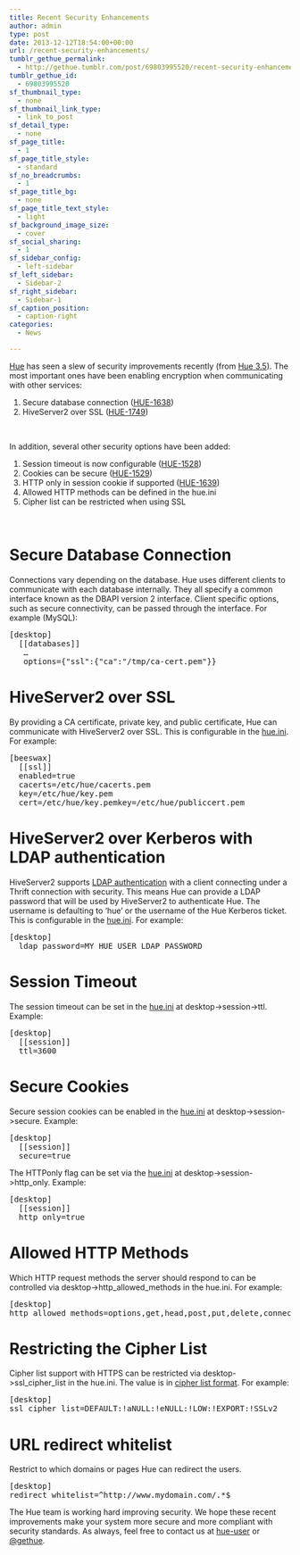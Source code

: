 ```yaml
---
title: Recent Security Enhancements
author: admin
type: post
date: 2013-12-12T18:54:00+00:00
url: /recent-security-enhancements/
tumblr_gethue_permalink:
  - http://gethue.tumblr.com/post/69803995520/recent-security-enhancements
tumblr_gethue_id:
  - 69803995520
sf_thumbnail_type:
  - none
sf_thumbnail_link_type:
  - link_to_post
sf_detail_type:
  - none
sf_page_title:
  - 1
sf_page_title_style:
  - standard
sf_no_breadcrumbs:
  - 1
sf_page_title_bg:
  - none
sf_page_title_text_style:
  - light
sf_background_image_size:
  - cover
sf_social_sharing:
  - 1
sf_sidebar_config:
  - left-sidebar
sf_left_sidebar:
  - Sidebar-2
sf_right_sidebar:
  - Sidebar-1
sf_caption_position:
  - caption-right
categories:
  - News

---
```

<p id="docs-internal-guid-4e51c4c8-e826-f763-73a0-2427956de77d">
  <a href="http://gethue.com">Hue</a> has seen a slew of security improvements recently (from <a href="http://gethue.tumblr.com/post/69115755563/hue-3-5-and-its-redesign-are-out">Hue 3.5</a>). The most important ones have been enabling encryption when communicating with other services:
</p>

  1. <span>Secure database connection (</span>[<span>HUE-1638</span>][1]<span>)</span>
  2. <span>HiveServer2 over SSL (</span>[<span>HUE-1749</span>][2]<span>)</span>

&nbsp;

<span>In addition, several other security options have been added:</span>

  1. <span>Session timeout is now configurable (</span>[<span>HUE-1528</span>][3]<span>)</span>
  2. <span>Cookies can be secure (</span>[<span>HUE-1529</span>][4]<span>)</span>
  3. <span>HTTP only in session cookie if supported (</span>[<span>HUE-1639</span>][5]<span>)</span>
  4. <span>Allowed HTTP methods can be defined in the hue.ini</span>
  5. <span>Cipher list can be restricted when using SSL</span>

&nbsp;

# <span>Secure Database Connection</span>

<span>Connections vary depending on the database. Hue uses different clients to communicate with each database internally. They all specify a common interface known as the DBAPI version 2 interface. Client specific options, such as secure connectivity, can be passed through the interface. For example (MySQL):</span>

<pre>[desktop]
  [[databases]]
   …
   options={"ssl":{"ca":"/tmp/ca-cert.pem"}}</pre>

# <span>HiveServer2 over SSL</span>

<span>By providing a CA certificate, private key, and public certificate, Hue can communicate with HiveServer2 over SSL. This is configurable in the </span>[<span>hue.ini</span>][6]<span>. For example:</span>

<pre>[beeswax]
  [[ssl]]
  enabled=true
  cacerts=/etc/hue/cacerts.pem
  key=/etc/hue/key.pem
  cert=/etc/hue/key.pemkey=/etc/hue/publiccert.pem</pre>

# HiveServer2 over Kerberos with LDAP authentication

HiveServer2 supports [LDAP authentication][7] with a client connecting under a Thrift connection with security. This means Hue can provide a LDAP password that will be used by HiveServer2 to authenticate Hue. The username is defaulting to ‘hue’ or the username of the Hue Kerberos ticket. This is configurable in the [hue.ini][6]. For example:

<pre>[desktop]
  ldap_password=MY_HUE_USER_LDAP_PASSWORD</pre>

# <span>Session Timeout</span>

<span>The session timeout can be set in the </span>[<span>hue.ini</span>][8] <span>at desktop->session->ttl. Example:</span>

<pre>[desktop]
  [[session]]
  ttl=3600</pre>

# <span>Secure Cookies</span>

<span>Secure session cookies can be enabled in the </span>[<span>hue.ini</span>][9] <span>at desktop->session->secure. Example:</span>

<pre>[desktop]
  [[session]]
  secure=true</pre>

<span>The HTTPonly flag can be set via the </span>[<span>hue.ini</span>][10] <span>at desktop->session->http_only. Example:</span>

<pre>[desktop]
  [[session]]
  http_only=true</pre>

# <span>Allowed HTTP Methods</span>

<span>Which HTTP request methods the server should respond to can be controlled via desktop->http_allowed_methods in the hue.ini. For example:</span>

<pre>[desktop]
http_allowed_methods=options,get,head,post,put,delete,connect</pre>

# <span>Restricting the Cipher List</span>

<span>Cipher list support with HTTPS can be restricted via desktop->ssl_cipher_list in the hue.ini. The value is in </span>[<span>cipher list format</span>][11]<span>. For example:</span>

<pre>[desktop]
ssl_cipher_list=DEFAULT:!aNULL:!eNULL:!LOW:!EXPORT:!SSLv2</pre>

# URL redirect whitelist

Restrict to which domains or pages Hue can redirect the users.

<pre>[desktop]
redirect_whitelist=^http://www.mydomain.com/.*$</pre>

<span>The Hue team is working hard improving security. We hope these recent improvements make your system more secure and more compliant with security standards. As always, feel free to contact us at </span>[<span>hue-user</span>][12] <span>or </span>[<span>@gethue</span>][13]<span>.</span>

 [1]: https://issues.cloudera.org/browse/HUE-1638
 [2]: https://issues.cloudera.org/browse/HUE-1749
 [3]: https://issues.cloudera.org/browse/HUE-1528
 [4]: https://issues.cloudera.org/browse/HUE-1529
 [5]: https://issues.cloudera.org/browse/HUE-1639
 [6]: https://github.com/cloudera/hue/blob/master/desktop/conf.dist/hue.ini#L494
 [7]: http://www.cloudera.com/content/cloudera-content/cloudera-docs/CDH4/4.3.0/CDH4-Security-Guide/cdh4sg_topic_9_1.html?scroll=topic_9_1_unique_4
 [8]: https://github.com/cloudera/hue/blob/master/desktop/conf.dist/hue.ini#L204
 [9]: https://github.com/cloudera/hue/blob/master/desktop/conf.dist/hue.ini#L208
 [10]: https://github.com/cloudera/hue/blob/master/desktop/conf.dist/hue.ini#L211
 [11]: http://www.openssl.org/docs/apps/ciphers.html
 [12]: http://groups.google.com/a/cloudera.org/group/hue-user
 [13]: http://twitter.com/gethue
